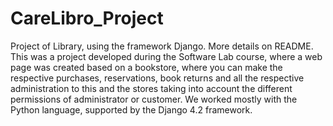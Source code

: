 # CareLibro_Project
Project of Library, using the framework Django. More details on README.
This was a project developed during the Software Lab course, where a web page was created based on a bookstore, where you can make the respective purchases, reservations, book returns and all the respective administration to this and the stores taking into account the different permissions of administrator or customer.
We worked mostly with the Python language, supported by the Django 4.2 framework.

